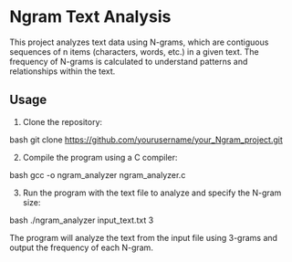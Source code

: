 # Ngram Text Analysis

This project analyzes text data using N-grams, which are contiguous sequences of n items (characters, words, etc.) in a given text. The frequency of N-grams is calculated to understand patterns and relationships within the text.

## Usage

1. Clone the repository:

bash
git clone https://github.com/yourusername/your_Ngram_project.git

2. Compile the program using a C compiler:

bash
gcc -o ngram_analyzer ngram_analyzer.c

3. Run the program with the text file to analyze and specify the N-gram size:

bash
./ngram_analyzer input_text.txt 3

The program will analyze the text from the input file using 3-grams and output the frequency of each N-gram.